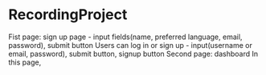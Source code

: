# RecordingProject
Fist page: sign up page - input fields(name, preferred language, email, password), submit button Users can log in or sign up - input(username or email, password), submit button, signup button  Second page: dashboard In this page, 
